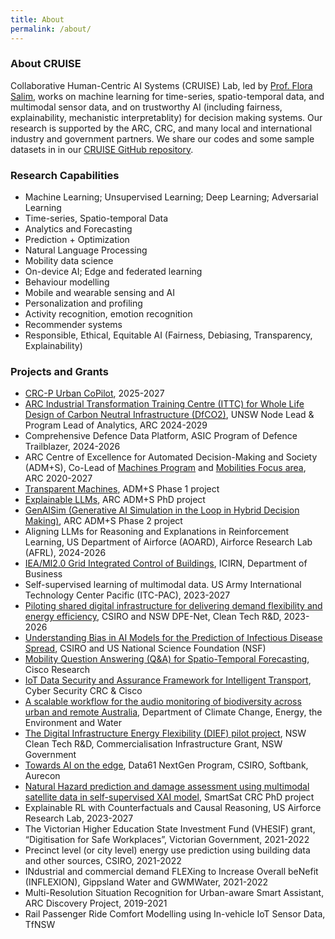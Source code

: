 ```yaml
---
title: About
permalink: /about/
---
```


### About CRUISE

Collaborative Human-Centric AI Systems (CRUISE) Lab, led by [Prof. Flora Salim](https://fsalim.github.io/), works on machine learning for time-series, spatio-temporal data, and multimodal sensor data, and on trustworthy AI (including fairness, explainability, mechanistic interpretablity) for decision making systems. Our research is supported by the ARC, CRC, and many local and international industry and government partners. We share our codes and some sample datasets in in our [CRUISE GitHub repository](https://github.com/cruiseresearchgroup).


### Research Capabilities

- Machine Learning; Unsupervised Learning; Deep Learning; Adversarial Learning
- Time-series, Spatio-temporal Data
- Analytics and Forecasting
- Prediction + Optimization
- Natural Language Processing
- Mobility data science
- On-device AI; Edge and federated learning
- Behaviour modelling
- Mobile and wearable sensing and AI
- Personalization and profiling
- Activity recognition, emotion recognition
- Recommender systems
- Responsible, Ethical, Equitable AI (Fairness, Debiasing, Transparency, Explainability)

### Projects and Grants

- [CRC-P Urban CoPilot](https://www.prnewswire.com/apac/news-releases/artificial-intelligence-revolutionizing-urban-planning-with-new-urban-copilot-302289872.html), 2025-2027
- [ARC Industrial Transformation Training Centre (ITTC) for Whole Life Design of Carbon Neutral Infrastructure (DfCO2)](https://dfco2.org.au/program_4/), UNSW Node Lead & Program Lead of Analytics, ARC 2024-2029
- Comprehensive Defence Data Platform, ASIC Program of Defence Trailblazer, 2024-2026
- ARC Centre of Excellence for Automated Decision-Making and Society (ADM+S), Co-Lead of [Machines Program](https://www.admscentre.org.au/machines/) and [Mobilities Focus area](https://www.admscentre.org.au/mobilities/), ARC 2020-2027
- [Transparent Machines](https://www.admscentre.org.au/transparent-machines-from-unpacking-bias-to-actionable-explainability/), ADM+S Phase 1 project
- [Explainable LLMs](https://www.admscentre.org.au/peibo-li/), ARC ADM+S PhD project
- [GenAISim (Generative AI Simulation in the Loop in Hybrid Decision Making)](https://www.admscentre.org.au/genaisim-simulation-in-the-loop-for-multi-stakeholder-interactions-with-generative-agents/), ARC ADM+S Phase 2 project
- Aligning LLMs for Reasoning and Explanations in Reinforcement Learning, US Department of Airforce (AOARD), Airforce Research Lab (AFRL), 2024-2026
- [IEA/MI2.0 Grid Integrated Control of Buildings](https://research.csiro.au/dch/projects/icirn/), ICIRN, Department of Business
- Self-supervised learning of multimodal data. US Army International Technology Center Pacific (ITC-PAC), 2023-2027
- [Piloting shared digital infrastructure for delivering demand flexibility and energy efficiency](https://www.csiro.au/en/news/All/News/2023/August/Smart-buildings-project-to-cut-emissions-and-electricity-costs-in-NSW), CSIRO and NSW DPE-Net, Clean Tech R&D, 2023-2026
- [Understanding Bias in AI Models for the Prediction of Infectious Disease Spread](https://www.csiro.au/en/research/technology-space/ai/NSF-AI-Research), CSIRO and US National Science Foundation (NSF)
- [Mobility Question Answering (Q&A) for Spatio-Temporal Forecasting](https://www.unsw.edu.au/news/2023/04/professor-flora-salim-wins-competitive-cisco-research-gift), Cisco Research
- [IoT Data Security and Assurance Framework for Intelligent Transport](https://www.unsw.edu.au/news/2022/09/UNSW-researchers-receive-major-funding), Cyber Security CRC & Cisco
- [A scalable workflow for the audio monitoring of biodiversity across urban and remote Australia](https://www.grants.gov.au/Ga/Show/d2ed9a5a-e9bb-4833-ba2f-085a405ec26a), Department of Climate Change, Energy, the Environment and Water
- [The Digital Infrastructure Energy Flexibility (DIEF) pilot project](https://www.csiro.au/en/news/All/News/2023/August/Smart-buildings-project-to-cut-emissions-and-electricity-costs-in-NSW), NSW Clean Tech R&D, Commercialisation Infrastructure Grant, NSW Government
- [Towards AI on the edge](https://www.csiro.au/en/work-with-us/funding-programs/funding/Next-Generation-Graduates-Programs/Awarded-programs/Towards-AI-on-the-edge), Data61 NextGen Program, CSIRO, Softbank, Aurecon
- [Natural Hazard prediction and damage assessment using multimodal satellite data in self-supervised XAI model](https://smartsatcrc.com/students/hira-saleem/), SmartSat CRC PhD project
- Explainable RL with Counterfactuals and Causal Reasoning, US Airforce Research Lab, 2023-2027
- The Victorian Higher Education State Investment Fund (VHESIF) grant, “Digitisation for Safe Workplaces”, Victorian Government, 2021-2022
- Precinct level (or city level) energy use prediction using building data and other sources, CSIRO, 2021-2022
- INdustrial and commercial demand FLEXing to Increase Overall beNefit (INFLEXION), Gippsland Water and GWMWater, 2021-2022
- Multi-Resolution Situation Recognition for Urban-aware Smart Assistant, ARC Discovery Project, 2019-2021
- Rail Passenger Ride Comfort Modelling using In-vehicle IoT Sensor Data, TfNSW
